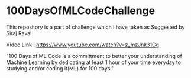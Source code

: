 # 100DaysOfMLCodeChallenge
This repository is a part of challenge which I have taken as Suggested by Siraj Raval 

Video Link : https://www.youtube.com/watch?v=z_mzJnk31Cg

"100 Days of ML Code is a committment to better your understanding of Machine Learning by dedicating at least 1 hour of your time everyday to studying and/or coding it(ML) for 100 days."



